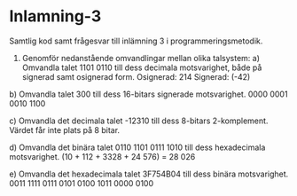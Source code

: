 # Inlamning-3
Samtlig kod samt frågesvar till inlämning 3 i programmeringsmetodik.


1. Genomför nedanstående omvandlingar mellan olika talsystem:
a) Omvandla talet 1101 0110 till dess decimala motsvarighet, både på signerad samt osignerad form.
Osignerad: 214
Signerad: (-42)

b) Omvandla talet 300 till dess 16-bitars signerade motsvarighet.
0000 0001 0010 1100

c) Omvandla det decimala talet -12310 till dess 8-bitars 2-komplement.
Värdet får inte plats på 8 bitar.

d) Omvandla det binära talet 0110 1101 0111 1010 till dess hexadecimala motsvarighet.
(10 + 112 + 3328 + 24 576) = 28 026

e) Omvandla det hexadecimala talet 3F754B04 till dess binära motsvarighet.
0011 1111 0111 0101 0100 1011 0000 0100
